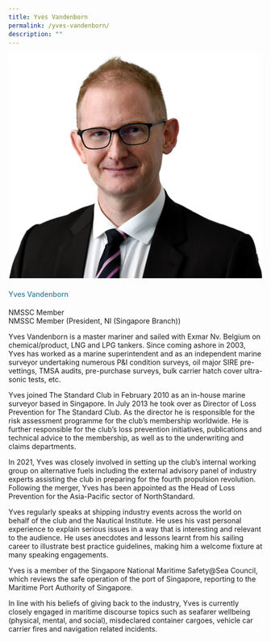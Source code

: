 ```yaml
---
title: Yves Vandenborn
permalink: /yves-vandenborn/
description: ""
---
```

<div class="row"> <div class="col is-3"> <img src="/images/Speakers_23/Session1p2/yves vandenborn.png"> </div> <div class="col is-9 speaker-details"> <h4>Yves Vandenborn</h4> <p>NMSSC Member<br>NMSSC Member (President, NI (Singapore Branch))<br> </p> <p>Yves Vandenborn is a master mariner and sailed with Exmar Nv. Belgium on chemical/product, LNG and LPG tankers. Since coming ashore in 2003, Yves has worked as a marine superintendent and as an independent marine surveyor undertaking numerous P&amp;I condition surveys, oil major SIRE pre-vettings, TMSA audits, pre-purchase surveys, bulk carrier hatch cover ultra-sonic tests, etc. </p> <p> Yves joined The Standard Club in February 2010 as an in-house marine surveyor based in Singapore. In July 2013 he took over as Director of Loss Prevention for The Standard Club. As the director he is responsible for the risk assessment programme for the club’s membership worldwide. He is further responsible for the club’s loss prevention initiatives, publications and technical advice to the membership, as well as to the underwriting and claims departments. </p> <p>In 2021, Yves was closely involved in setting up the club’s internal working group on alternative fuels including the external advisory panel of industry experts assisting the club in preparing for the fourth propulsion revolution. Following the merger, Yves has been appointed as the Head of Loss Prevention for the Asia-Pacific sector of NorthStandard.</p> <p>Yves regularly speaks at shipping industry events across the world on behalf of the club and the Nautical Institute. He uses his vast personal experience to explain serious issues in a way that is interesting and relevant to the audience. He uses anecdotes and lessons learnt from his sailing career to illustrate best practice guidelines, making him a welcome fixture at many speaking engagements.</p> <p>Yves is a member of the Singapore National Maritime Safety@Sea Council, which reviews the safe operation of the port of Singapore, reporting to the Maritime Port Authority of Singapore.</p> <p>In line with his beliefs of giving back to the industry, Yves is currently closely engaged in maritime discourse topics such as seafarer wellbeing (physical, mental, and social), misdeclared container cargoes, vehicle car carrier fires and navigation related incidents. </p> </div> </div>


<style type="text/css"> 
    .is-left{
      text-align: left;
    }
    h4{
      font-weight: 500; 
      color: #337B9A !important;
    }
     .speaker-details p { text-align: justified; }
  </style>